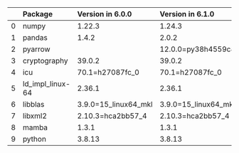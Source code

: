 <!-- markdown-link-check-disable -->

|    | Package          | Version in 6.0.0     | Version in 6.1.0           | Status   |
|---:|:-----------------|:---------------------|:---------------------------|:---------|
|  0 | numpy            | 1.22.3               | 1.24.3                     | UPDATED  |
|  1 | pandas           | 1.4.2                | 2.0.2                      | UPDATED  |
|  2 | pyarrow          |                      | 12.0.0=py38h4559c88_4_cuda | NEW      |
|  3 | cryptography     | 39.0.2               | 39.0.2                     |          |
|  4 | icu              | 70.1=h27087fc_0      | 70.1=h27087fc_0            |          |
|  5 | ld_impl_linux-64 | 2.36.1               | 2.36.1                     |          |
|  6 | libblas          | 3.9.0=15_linux64_mkl | 3.9.0=15_linux64_mkl       |          |
|  7 | libxml2          | 2.10.3=hca2bb57_4    | 2.10.3=hca2bb57_4          |          |
|  8 | mamba            | 1.3.1                | 1.3.1                      |          |
|  9 | python           | 3.8.13               | 3.8.13                     |          |